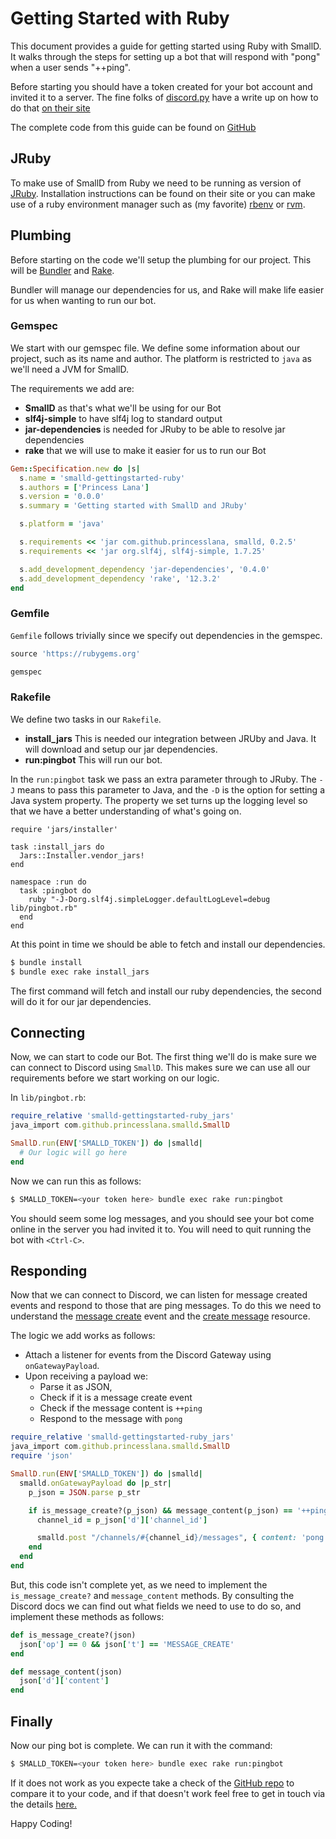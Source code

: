 # Getting Started with Ruby

This document provides a guide for getting started using Ruby with SmallD.
It walks through the steps for setting up a bot that will respond with "pong" when a
user sends "++ping".

Before starting you should have a token created for your bot account and invited it
to a server.
The fine folks of [discord.py](https://discordpy.readthedocs.io/) have a write up on how to do that [on their site](https://discordpy.readthedocs.io/en/latest/discord.html)

The complete code from this guide can be found on [GitHub](https://github.com/princesslana/smalld-gettingstarted/tree/master/ruby)


## JRuby

To make use of SmallD from Ruby we need to be running as version of [JRuby](https://jruby.org).
Installation instructions can be found on their site or you can make use of a
ruby environment manager such as (my favorite) [rbenv](https://github.com/rbenv/rbenv) or [rvm](https://rvm.io).


## Plumbing

Before starting on the code we'll setup the plumbing for our project.
This will be [Bundler](https://bundler.io) and [Rake](https://ruby.github.io/rake/).

Bundler will manage our dependencies for us, and Rake will make life easier for us when wanting
to run our bot.

### Gemspec

We start with our gemspec file.
We define some information about our project, such as its name and author.
The platform is restricted to `java` as we'll need a JVM for SmallD.

The requirements we add are:

* **SmallD** as that's what we'll be using for our Bot
* **slf4j-simple** to have slf4j log to standard output
* **jar-dependencies** is needed for JRuby to be able to resolve jar dependencies
* **rake** that we will use to make it easier for us to run our Bot

```ruby
Gem::Specification.new do |s|
  s.name = 'smalld-gettingstarted-ruby'
  s.authors = ['Princess Lana']
  s.version = '0.0.0'
  s.summary = 'Getting started with SmallD and JRuby'

  s.platform = 'java'

  s.requirements << 'jar com.github.princesslana, smalld, 0.2.5'
  s.requirements << 'jar org.slf4j, slf4j-simple, 1.7.25'

  s.add_development_dependency 'jar-dependencies', '0.4.0'
  s.add_development_dependency 'rake', '12.3.2'
end
```

### Gemfile

`Gemfile` follows trivially since we specify out dependencies in the gemspec.

```ruby
source 'https://rubygems.org'

gemspec
```

### Rakefile

We define two tasks in our `Rakefile`.

* **install_jars** This is needed our integration between JRUby and Java. It will download and setup
    our jar dependencies.
* **run:pingbot** This will run our bot.

In the `run:pingbot` task we pass an extra parameter through to JRuby.
The `-J` means to pass this parameter to Java, and the `-D` is the option for setting a
Java system property. The property we set turns up the logging level so that we have a better
understanding of what's going on.

```
require 'jars/installer'

task :install_jars do
  Jars::Installer.vendor_jars!
end

namespace :run do
  task :pingbot do
    ruby "-J-Dorg.slf4j.simpleLogger.defaultLogLevel=debug lib/pingbot.rb"
  end
end
```

At this point in time we should be able to fetch and install our dependencies.

```bash
$ bundle install
$ bundle exec rake install_jars
```

The first command will fetch and install our ruby dependencies, the second will do it for our
jar dependencies.

## Connecting

Now, we can start to code our Bot.
The first thing we'll do is make sure we can connect to Discord using `SmallD`.
This makes sure we can use all our requirements before we start working on our logic.

In `lib/pingbot.rb`:

```ruby
require_relative 'smalld-gettingstarted-ruby_jars'
java_import com.github.princesslana.smalld.SmallD

SmallD.run(ENV['SMALLD_TOKEN']) do |smalld|
  # Our logic will go here
end
```

Now we can run this as follows:

```bash
$ SMALLD_TOKEN=<your token here> bundle exec rake run:pingbot
```

You should seem some log messages, and you should see your bot come online in the server
you had invited it to.
You will need to quit running the bot with `<Ctrl-C>`.

## Responding

Now that we can connect to Discord, we can listen for message created events and respond to those
that are ping messages.
To do this we need to understand the [message create](https://discord.com/developers/docs/topics/gateway#message-create) event and the [create message](https://discord.com/developers/docs/resources/channel#create-message) resource.

The logic we add works as follows:

* Attach a listener for events from the Discord Gateway using `onGatewayPayload`.
* Upon receiving a payload we:
    * Parse it as JSON,
    * Check if it is a message create event
    * Check if the message content is `++ping`
    * Respond to the message with `pong`

```ruby
require_relative 'smalld-gettingstarted-ruby_jars'
java_import com.github.princesslana.smalld.SmallD
require 'json'

SmallD.run(ENV['SMALLD_TOKEN']) do |smalld|
  smalld.onGatewayPayload do |p_str|
    p_json = JSON.parse p_str

    if is_message_create?(p_json) && message_content(p_json) == '++ping'
      channel_id = p_json['d']['channel_id']

      smalld.post "/channels/#{channel_id}/messages", { content: 'pong' }.to_json 
    end
  end
end
```

But, this code isn't complete yet, as we need to implement the `is_message_create?` and
`message_content` methods.
By consulting the Discord docs we can find out what fields we need to use to do so,
and implement these methods as follows:

```ruby
def is_message_create?(json)
  json['op'] == 0 && json['t'] == 'MESSAGE_CREATE'
end

def message_content(json)
  json['d']['content']
end
```

## Finally

Now our ping bot is complete. We can run it with the command:

```bash
$ SMALLD_TOKEN=<your token here> bundle exec rake run:pingbot
```

If it does not work as you expecte take a check of the [GitHub repo](https://github.com/princesslana/smalld-gettingstarted/tree/master/ruby) to compare it to your code, and if that doesn't work feel free to get in touch via the details [here.](https://github.com/princesslana/smalld/blob/main/CONTRIBUTING.md)

Happy Coding!

